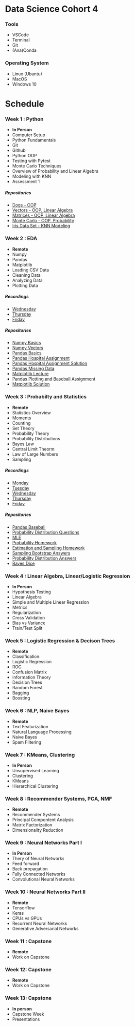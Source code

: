 # Data Science Cohort 4

### Tools

- VSCode
- Terminal
- Git
- (Ana)Conda

### Operating System

- Linux (Ubuntu)
- MacOS
- Windows 10

# Schedule

### Week 1 : Python

- **In Person**
- Computer Setup
- Python Fundamentals
- Git
- Github
- Python OOP
- Testing with Pytest
- Monte Carlo Techniques
- Overview of Probability and Linear Algebra
- Modeling with KNN
- Assessment 1

##### Repositories

- [Dogs - OOP](https://github.com/data-science-ml/who-let-the-dogs-out)
- [Vectors - OOP, Linear Algebra](https://github.com/data-science-ml/all-the-vectors)
- [Matrices - OOP, Linear Algebra](https://github.com/data-science-ml/enter-the-matrix)
- [Monte Carlo - OOP, Probability](https://github.com/data-science-ml/monte-carlo)
- [Iris Data Set - KNN Modeling](https://github.com/data-science-ml/knn-iris-data-set)

### Week 2 : EDA

- **Remote**
- Numpy
- Pandas
- Matplotlib
- Loading CSV Data
- Cleaning Data
- Analyzing Data
- Plotting Data

##### Recordings

- [Wednesday](https://global.gotomeeting.com/play/recording/e91c304a7cba0fdd8ec651faf4186626255123d4b544778b842880da6a142d7d)
- [Thursday](https://global.gotomeeting.com/play/recording/e8cbb1dc8a489423728b3457bb0889d1712fe5065932d311fe56a8ba37b0ec88)
- [Friday](https://global.gotomeeting.com/play/recording/535c1d787df5dd5f189ed375fd130631071c306fa44f4dac17345f0b48463447)

##### Repositories

- [Numpy Basics](https://github.com/data-science-ml/numpy-basics)
- [Numpy Vectors](https://github.com/data-science-ml/numpy-vectors)
- [Pandas Basics](https://github.com/data-science-ml/pandas-basics)
- [Pandas Hospital Assignment](https://github.com/gschool/dsi-pandas)
- [Pandas Hospital Assignment Solution](https://github.com/data-science-ml/pandas-assignment)
- [Pandas Missing Data](https://github.com/data-science-ml/pandas-missing-data)
- [Matplotlib Lecture](https://github.com/gSchool/DSI_Lectures/tree/master/pandas-matplotlib/natalie_hunt)
- [Pandas Plotting and Baseball Assignment](https://github.com/gschool/dsi-pandas-matplotlib)
- [Matplotlib Solution](https://github.com/data-science-ml/matplotlib-assignment-solution)

### Week 3 : Probabilty and Statistics

- **Remote**
- Statistics Overview
- Moments
- Counting
- Set Theory
- Probability Theory
- Probability Distributions
- Bayes Law
- Central Limit Theorm
- Law of Large Numbers
- Sampling

##### Recordings

- [Monday](https://global.gotomeeting.com/play/recording/6fe1831041f3fecd09f8f93a181ff0e4769a1a834ec945e3f98b9df24a0c2d4e)
- [Tuesday](https://global.gotomeeting.com/play/recording/7e844a93ce0e45dba99809bbe20d8dd7823da6683c5faf619defe36ef758073e)
- [Wednesday](https://global.gotomeeting.com/play/recording/5956fd16c051bac7f181419bc8481f2354cd240e5225fbc325d5b7b5f605af9c)
- [Thursday](https://global.gotomeeting.com/play/recording/f91b0d7497c6980cb5988aed95a1f4c3f5e224626ccd7c6890e9aa7e34054864)
- [Friday](https://global.gotomeeting.com/play/recording/aeb94677db8b57ef8dfc2719136575d6d07696b9c94672aebb868d4cef322048)

##### Repositories

- [Pandas Baseball](https://github.com/data-science-ml/baseball-pandas)
- [Probability Distribution Questions](https://github.com/data-science-ml/probability-distribution-questions)
- [MLE](https://github.com/data-science-ml/probability-plotting-mle)
- [Probability Homework](https://github.com/gschool/dsi-probability)
- [Estimation and Sampling Homework](https://github.com/gschool/dsi-estimation-sampling)
- [Sampling Bootstrap Answers](https://github.com/data-science-ml/sampling-bootstrap-answers)
- [Probability Distribution Answers](https://github.com/data-science-ml/probability-dist-answers)
- [Bayes Dice](https://github.com/data-science-ml/bayes-dice)

### Week 4 : Linear Algebra, Linear/Logistic Regression

- **In Person**
- Hypothesis Testing
- Linear Algebra
- Simple and Multiple Linear Regression
- Metrics
- Regularization
- Cross Validation
- Bias vs Variance
- Train/Test Split

### Week 5 : Logistic Regression & Decison Trees

- **Remote**
- Classification
- Logistic Regression
- ROC
- Confusion Matrix
- Information Theory
- Decision Trees
- Random Forest
- Bagging
- Boosting

### Week 6 : NLP, Naive Bayes

- **Remote**
- Text Featurization
- Natural Language Processing
- Naive Bayes
- Spam Filtering

### Week 7 : KMeans, Clustering

- **In Person**
- Unsupervised Learning
- Clustering
- KMeans
- Hierarchical Clustering

### Week 8 : Recommender Systems, PCA, NMF

- **Remote**
- Recommender Systems
- Principal Compontent Analysis
- Matrix Factorization
- Dimensionality Reduction

### Week 9 : Neural Networks Part I

- **In Person**
- Thery of Neural Networks
- Feed forward
- Back propagation
- Fully Connected Networks
- Convolutional Neural Networks

### Week 10 : Neural Networks Part II

- **Remote**
- Tensorflow
- Keras
- CPUs vs GPUs
- Recurrent Neural Networks
- Generative Adversarial Networks

### Week 11 : Capstone

- **Remote**
- Work on Capstone

### Week 12: Capstone

- **Remote**
- Work on Capstone

### Week 13: Capstone

- **In person**
- Capstone Week
- Presentations

